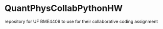 # QuantPhysCollabPythonHW
repository for UF BME4409 to use for their collaborative coding assignment
